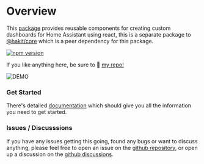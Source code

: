 # Overview

This [package](https://www.npmjs.com/package/@hakit/components) provides reusable components for creating custom dashboards for Home Assistant using react, this is a separate package to [@hakit/core](https://www.npmjs.com/package/@hakit/core) which is a peer dependency for this package.

[![npm version](https://badge.fury.io/js/@hakit%2Fcomponents.svg)](https://badge.fury.io/js/@hakit%2Fcomponents)

If you like anything here, be sure to 🌟 [my repo!](https://github.com/shannonhochkins/ha-component-kit)

![DEMO](https://github.com/shannonhochkins/ha-component-kit/blob/master/stories/hakit-demo.gif?raw=true)

### Get Started

There's detailed [documentation](https://shannonhochkins.github.io/ha-component-kit) which should give you all the information you need to get started.

### Issues / Discusssions
If you have any issues getting this going, found any bugs or want to discuss anything, please feel free to open an issue on the [github repository](https://github.com/shannonhochkins/ha-component-kit/issues), or open up a discussion on the [github discussions](https://github.com/shannonhochkins/ha-component-kit/discussions).
